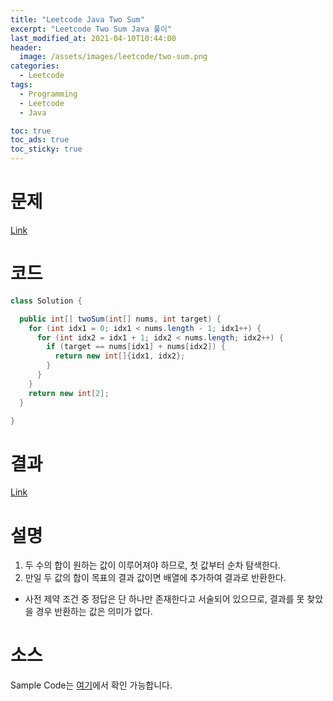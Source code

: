 ```yaml
---
title: "Leetcode Java Two Sum"
excerpt: "Leetcode Two Sum Java 풀이"
last_modified_at: 2021-04-10T10:44:00
header:
  image: /assets/images/leetcode/two-sum.png
categories:
  - Leetcode
tags:
  - Programming
  - Leetcode
  - Java

toc: true
toc_ads: true
toc_sticky: true
---
```

# 문제
[Link](https://leetcode.com/problems/two-sum)

# 코드
```java
class Solution {

  public int[] twoSum(int[] nums, int target) {
    for (int idx1 = 0; idx1 < nums.length - 1; idx1++) {
      for (int idx2 = idx1 + 1; idx2 < nums.length; idx2++) {
        if (target == nums[idx1] + nums[idx2]) {
          return new int[]{idx1, idx2};
        }
      }
    }
    return new int[2];
  }

}
```

# 결과
[Link](https://leetcode.com/submissions/detail/478105252/)

# 설명
1. 두 수의 합이 원하는 값이 이루어져야 하므로, 첫 값부터 순차 탐색한다.
2. 만일 두 값의 합이 목표의 결과 값이면 배열에 추가하여 결과로 반환한다.
  - 사전 제약 조건 중 정답은 단 하나만 존재한다고 서술되어 있으므로, 결과를 못 찾았을 경우 반환하는 값은 의미가 없다.

# 소스
Sample Code는 [여기](https://github.com/GracefulSoul/leetcode/blob/master/src/main/java/gracefulsoul/problems/TwoSum.java)에서 확인 가능합니다.